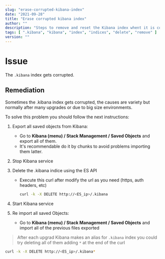 ```yaml
---
slug: "erase-corrupted-kibana-index"
date: "2021-09-28"
title: "Erase corrupted kibana index"
author: ""
description: "Steps to remove and reset the Kibana index whent it is corrupted"
tags: [ ".kibana", "kibana", "index", "indices", "delete", "remove" ]
version: ""
---
```


# Issue

The `.kibana` index gets corrupted.

## Remediation

Sometimes the .kibana index gets corrupted, the causes are variety but normally after many upgrades or due to big size environments.

To solve this problem you should follow the next instructions:

1. Export all saved objects from Kibana:
   - Go to **Kibana (menu) / Stack Management / Saved Objects** and export all of them.
   - It's recommendable do it by chunks to avoid problems importing them latter.
2. Stop Kibana service
3. Delete the .kibana indice using the ES API

   - Execute this curl after modify the url as you need (https, auth headers, etc)

      ```bash
      curl -k -X DELETE http://<ES_ip>/.kibana
      ```

4. Start Kibana service
5. Re import all saved Objects:
   - Go to **Kibana (menu) / Stack Management / Saved Objects** and import all of the previous files exported

> After each upgrad Kibana makes an alias for `.kibana` index you could try deleting all of them adding `*` at the end of the curl

```bash
curl -k -X DELETE http://<ES_ip>/.kibana*
```
